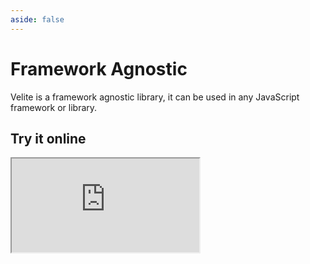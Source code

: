 ```yaml
---
aside: false
---
```


# Framework Agnostic

Velite is a framework agnostic library, it can be used in any JavaScript framework or library.

## Try it online

<iframe class="stackblitz" src="https://stackblitz.com/edit/velite-basic?embed=1&view=editor" />

## Source code

👉 https://stackblitz.com/github/zce/velite/tree/main/examples/nextjs

See [examples](https://github.com/zce/velite/tree/main/examples) for more examples.

## Project structure

```text
basic
├── content                  # content directory
│   ├── categories
│   │   ├── journal.jpg
│   │   ├── journal.yml
│   │   └── etc...
│   ├── options
│   │   └── index.yml
│   ├── pages
│   │   ├── about
│   │   │   └── index.mdx
│   │   └── contact
|   |       ├── img.png and more...
│   │       └── index.mdx
│   ├── posts
│   │   ├── 1970-01-01-style-guide
│   │   │   ├── cover.jpg and more...
│   │   │   └── index.md
│   │   └── 1992-02-25-hello-world
│   │       ├── cover.jpg and more...
│   │       └── index.md
│   └── tags
│       └── index.yml
├── .gitignore
├── package.json
├── README.md
└── velite.config.js         # Velite config file
```

## Usage

```shell
$ npm install # install dependencies
$ npm run dev # run build in watch mode
$ npm run build # build content by velite
```

Refer to [Quick Start](../guide/quick-start.md) for more details about Velite.
